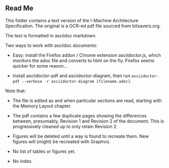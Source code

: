## Read Me ##

This folder contains a text version of the I-Machine Architecture Specification.
The original is a OCR-ed pdf file sourced from bitsavers.org.

The text is formatted in asciidoc markdown.


Two ways to work with asciidoc documents:
- Easy: install the Firefox addon / Chrome extension asciidoctor.js, which
  monitors the adoc file and converts to html on the fly. Firefox seems quicker
  for some reason...

- Install asciidoctor-pdf and asciidoctor-diagram, then run `asciidoctor-pdf
  --verbose -r asciidoctor-diagram [filename.adoc]`.

Note that:
- The file is edited as and when particular sections are read, starting with the
  Memory Layout chapter.

- The pdf contains a few duplicate pages showing the differences between,
  presumably, Revision 1 and Revision 2 of the document. This is progressively
  cleaned up to only retain Revision 2.

- Figures will be deleted until a way is found to recreate them. New figures
  will (might) be recreated with Graphviz.

- No list of tables or figures yet.

- No index.

